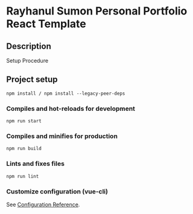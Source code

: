 # Rayhanul Sumon Personal Portfolio React Template

## Description

Setup Procedure 

## Project setup

```
npm install / npm install --legacy-peer-deps 
``` 

### Compiles and hot-reloads for development

``` 
npm run start
```   

### Compiles and minifies for production

```     
npm run build
```
 
### Lints and fixes files    

```
npm run lint
```

### Customize configuration (vue-cli)

See [Configuration Reference](https://cli.vuejs.org/config/).
